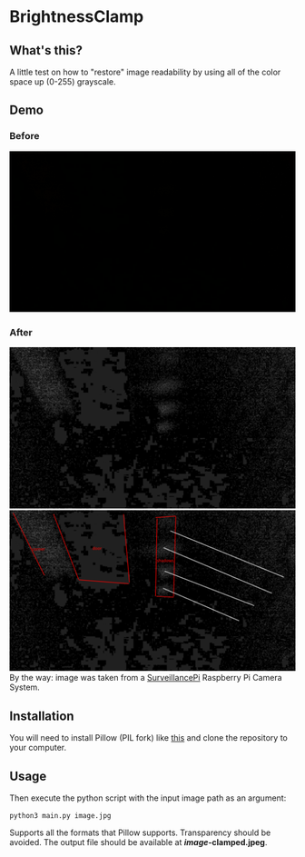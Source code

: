 ﻿# BrightnessClamp
## What's this?
A little test on how to "restore" image readability by using all of the color space up (0-255) grayscale.

## Demo
### Before
![Before (You can't see anything)](https://raw.githubusercontent.com/BillPlayzToday/BrightnessClamp/main/test.jpeg)
### After
![After (You can recognize stuff)](https://raw.githubusercontent.com/BillPlayzToday/BrightnessClamp/main/test-clamped.jpeg)
![After (with annotations)](https://raw.githubusercontent.com/BillPlayzToday/BrightnessClamp/main/test-annotated.jpeg)
By the way: image was taken from a [SurveillancePi](https://github.com/BillPlayzToday/SurveillancePi) Raspberry Pi Camera System.

## Installation
You will need to install Pillow (PIL fork) like [this](https://pillow.readthedocs.io/en/stable/installation.html) and clone the repository to your computer.

## Usage
Then execute the python script with the input image path as an argument:

    python3 main.py image.jpg

Supports all the formats that Pillow supports. Transparency should be avoided.
The output file should be available at ***image*-clamped.jpeg**.
